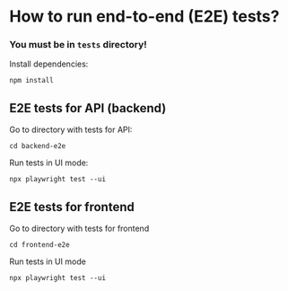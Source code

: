 # How to run end-to-end (E2E) tests?

### You must be in `tests` directory!

Install dependencies:
```
npm install
``` 
## E2E tests for API (backend)

Go to directory with tests for API:
```
cd backend-e2e
```

Run tests in UI mode:
```
npx playwright test --ui
```

## E2E tests for frontend

Go to directory with tests for frontend
```
cd frontend-e2e
```

Run tests in UI mode
```
npx playwright test --ui
```